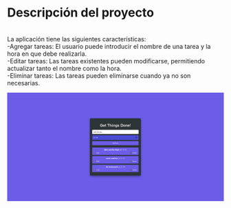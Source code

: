 <h1>Descripción del proyecto</h1>
<br>
La aplicación tiene las siguientes características:
<br>
-Agregar tareas: El usuario puede introducir el nombre de una tarea y la hora en que debe realizarla.
<br>
-Editar tareas: Las tareas existentes pueden modificarse, permitiendo actualizar tanto el nombre como la hora.
<br>
-Eliminar tareas: Las tareas pueden eliminarse cuando ya no son necesarias.

![Vista previa del proyecto](images/preview.PNG)

